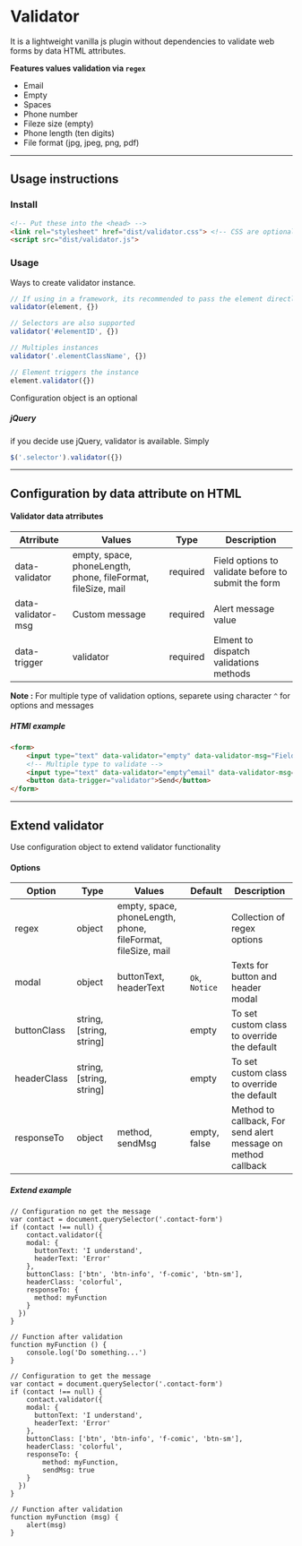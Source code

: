 # Validator
It is a lightweight vanilla js plugin without dependencies to validate web forms by data HTML attributes.

__Features values validation via `regex`__

- Email
- Empty
- Spaces
- Phone number
- Fileze size (empty)
- Phone length (ten digits)
- File format (jpg, jpeg, png, pdf)

---

## Usage instructions

### Install

```html
<!-- Put these into the <head> -->
<link rel="stylesheet" href="dist/validator.css"> <!-- CSS are optional -->
<script src="dist/validator.js">
```

### Usage
Ways to create validator instance.

```js
// If using in a framework, its recommended to pass the element directly
validator(element, {})

// Selectors are also supported
validator('#elementID', {})

// Multiples instances
validator('.elementClassName', {})

// Element triggers the instance
element.validator({})
```

Configuration object is an optional

##### jQuery

if you decide use jQuery, validator is available. Simply

```js
$('.selector').validator({})
```

---

## Configuration by data attribute on HTML

#### Validator data atrributes

| Atrribute          | Values | Type | Description |
| ------------------ | ------ | ---- | ----------- |
| data-validator     | empty, space, phoneLength, phone, fileFormat, fileSize, mail | required | Field options to validate before to submit the form |
| data-validator-msg | Custom message | required | Alert message value
| data-trigger       | validator | required | Elment to dispatch validations methods |

**Note :** For multiple type of validation options, separete using character `^` for options and messages


##### HTMl example

```HTML
<form>
    <input type="text" data-validator="empty" data-validator-msg="Field is required!">
    <!-- Multiple type to validate -->
    <input type="text" data-validator="empty^email" data-validator-msg="Field is required!^Invalid email">
    <button data-trigger="validator">Send</button>
</form>
```

---

## Extend validator

Use configuration object to extend validator functionality

#### Options

| Option | Type   | Values  | Default | Description |
| ------ | ------ | ------- | ------- | ----------- |
| regex  | object | empty, space, phoneLength, phone, fileFormat, fileSize, mail |  | Collection of regex options |
| modal  | object | buttonText, headerText | `Ok`, `Notice` | Texts for button and header modal |
| buttonClass | string, [string, string] | | empty | To set custom class to override the default |
| headerClass | string, [string, string] | | empty | To set custom class to override the default |
| responseTo | object | method, sendMsg | empty, false | Method to callback, For send alert message on method callback |

##### Extend example

```JS
// Configuration no get the message
var contact = document.querySelector('.contact-form')
if (contact !== null) {
    contact.validator({
    modal: {
      buttonText: 'I understand',
      headerText: 'Error'
    },
    buttonClass: ['btn', 'btn-info', 'f-comic', 'btn-sm'],
    headerClass: 'colorful',
    responseTo: {
      method: myFunction
    }
  })
}

// Function after validation
function myFunction () {
    console.log('Do something...')
}

// Configuration to get the message
var contact = document.querySelector('.contact-form')
if (contact !== null) {
    contact.validator({
    modal: {
      buttonText: 'I understand',
      headerText: 'Error'
    },
    buttonClass: ['btn', 'btn-info', 'f-comic', 'btn-sm'],
    headerClass: 'colorful',
    responseTo: {
        method: myFunction,
        sendMsg: true
    }
  })
}

// Function after validation
function myFunction (msg) {
    alert(msg)
}

```

